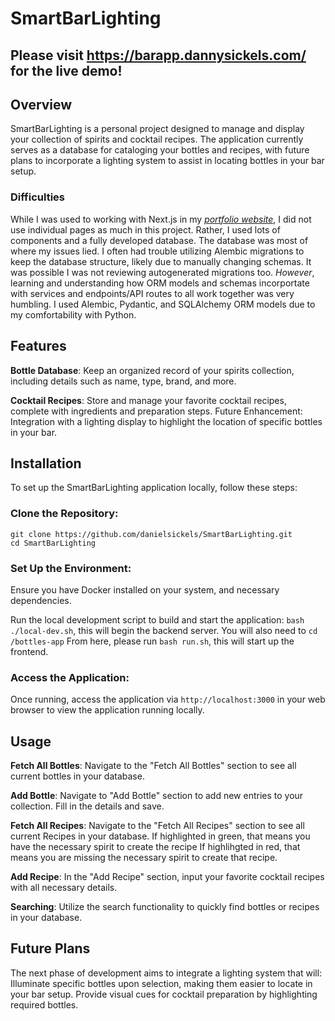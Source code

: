 # SmartBarLighting
## Please visit https://barapp.dannysickels.com/ for the live demo!

## Overview
  
SmartBarLighting is a personal project designed to manage and display your collection of spirits and cocktail recipes. The application currently serves as a database for cataloging your bottles and recipes, with future plans to incorporate a lighting system to assist in locating bottles in your bar setup.  

### Difficulties
While I was used to working with Next.js in my _[portfolio website](https://github.com/danielsickels/portfolio-website)_, I did not use individual pages as much in this project. Rather, I used lots of components and a fully developed database. The database was most of where my issues lied. I often had trouble utilizing Alembic migrations to keep the database structure, likely due to manually changing schemas. It was possible I was not reviewing autogenerated migrations too. _However_, learning and understanding how ORM models and schemas incorportate with services and endpoints/API routes to all work together was very humbling. I used Alembic, Pydantic, and SQLAlchemy ORM models due to my comfortability with Python. 

## Features
**Bottle Database**: Keep an organized record of your spirits collection, including details such as name, type, brand, and more.  

**Cocktail Recipes**: Store and manage your favorite cocktail recipes, complete with ingredients and preparation steps.
Future Enhancement: Integration with a lighting display to highlight the location of specific bottles in your bar.

## Installation
To set up the SmartBarLighting application locally, follow these steps:

### Clone the Repository:
```git clone https://github.com/danielsickels/SmartBarLighting.git```  
```cd SmartBarLighting```
### Set Up the Environment:
Ensure you have Docker installed on your system, and necessary dependencies.  

Run the local development script to build and start the application:
```bash ./local-dev.sh```, this will begin the backend server.
You will also need to ```cd /bottles-app```
From here, please run ```bash run.sh```, this will start up the frontend.
### Access the Application:
Once running, access the application via ```http://localhost:3000``` in your web browser to view the application running locally.  
  
## Usage
**Fetch All Bottles**: Navigate to the "Fetch All Bottles" section to see all current bottles in your database.  

**Add Bottle**: Navigate to "Add Bottle" section to add new entries to your collection. Fill in the details and save.  

**Fetch All Recipes**: Navigate to the "Fetch All Recipes" section to see all current Recipes in your database. If highlighted in green, that means you have the necessary spirit to create the recipe If highlihgted in red, that means you are missing the necessary spirit to create that recipe.  

**Add Recipe**: In the "Add Recipe" section, input your favorite cocktail recipes with all necessary details.  

**Searching**: Utilize the search functionality to quickly find bottles or recipes in your database.  
  
## Future Plans
The next phase of development aims to integrate a lighting system that will:
Illuminate specific bottles upon selection, making them easier to locate in your bar setup.
Provide visual cues for cocktail preparation by highlighting required bottles.
